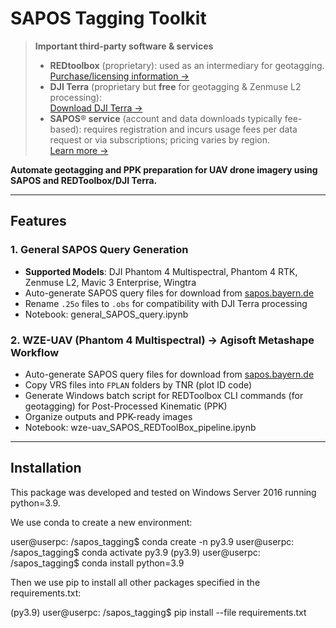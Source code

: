 # SAPOS Tagging Toolkit

> **Important third-party software & services**  
> - **REDtoolbox** (proprietary): used as an intermediary for geotagging.  
>   [Purchase/licensing information →](https://www.redcatch.at/redtoolbox/#buy)  
> - **DJI Terra** (proprietary but **free** for geotagging & Zenmuse L2 processing):  
>   [Download DJI Terra →](https://www.dji.com/de/downloads/products/dji-terra#other_software)  
> - **SAPOS® service** (account and data downloads typically fee-based): requires registration and incurs usage fees per data request or via subscriptions; pricing varies by region.  
>   [Learn more →](https://www.sapos.de/)

**Automate geotagging and PPK preparation for UAV drone imagery using SAPOS and REDToolbox/DJI Terra.**

---

## Features

### 1. General SAPOS Query Generation
- **Supported Models**: DJI Phantom 4 Multispectral, Phantom 4 RTK, Zenmuse L2, Mavic 3 Enterprise, Wingtra
- Auto-generate SAPOS query files for download from [sapos.bayern.de](https://sapos.bayern.de/shop.php)  
- Rename `.25o` files to `.obs` for compatibility with DJI Terra processing
- Notebook: general_SAPOS_query.ipynb


### 2. WZE-UAV (Phantom 4 Multispectral) → Agisoft Metashape Workflow
- Auto-generate SAPOS query files for download from [sapos.bayern.de](https://sapos.bayern.de/shop.php)
- Copy VRS files into `FPLAN` folders by TNR (plot ID code)
- Generate Windows batch script for REDToolbox CLI commands (for geotagging) for Post-Processed Kinematic (PPK)
- Organize outputs and PPK-ready images
- Notebook: wze-uav_SAPOS_REDToolBox_pipeline.ipynb

---

## Installation
This package was developed and tested on Windows Server 2016 running python=3.9.

We use conda to create a new environment:

user@userpc: /sapos_tagging$ conda create -n py3.9
user@userpc: /sapos_tagging$ conda activate py3.9
(py3.9) user@userpc: /sapos_tagging$ conda install python=3.9 

Then we use pip to install all other packages specified in the requirements.txt:

(py3.9) user@userpc: /sapos_tagging$ pip install --file requirements.txt
